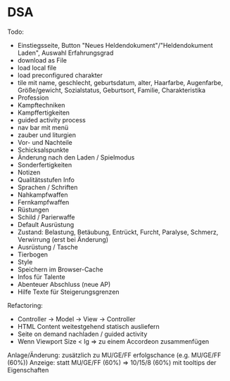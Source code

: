 # DSA

Todo: 

- Einstiegsseite, Button "Neues Heldendokument"/"Heldendokument Laden", Auswahl Erfahrungsgrad
- download as File
- load local file
- load preconfigured charakter 
- tile mit name, geschlecht, geburtsdatum, alter, Haarfarbe, Augenfarbe, Größe/gewicht, Sozialstatus, Geburtsort, Familie, Charakteristika
- Profession
- Kampftechniken
- Kampffertigkeiten
- guided activity process
- nav bar mit menü
- zauber und liturgien 
- Vor- und Nachteile
- Schicksalspunkte
- Änderung nach den Laden / Spielmodus
- Sonderfertigkeiten
- Notizen
- Qualitätsstufen Info
- Sprachen / Schriften
- Nahkampfwaffen
- Fernkampfwaffen
- Rüstungen
- Schild / Parierwaffe
- Default Ausrüstung
- Zustand: Belastung, Betäubung, Entrückt, Furcht, Paralyse, Schmerz, Verwirrung (erst bei Änderung)
- Ausrüstung / Tasche
- Tierbogen
- Style
- Speichern im Browser-Cache
- Infos für Talente
- Abenteuer Abschluss (neue AP)
- Hilfe Texte für Steigerungsgrenzen

Refactoring: 

- Controller -> Model -> View -> Controller
- HTML Content weitestgehend statisch ausliefern
- Seite on demand nachladen / guided activity
- Wenn Viewport Size < lg => zu einem Accordeon zusammenfügen

Anlage/Änderung: 
zusätzlich zu MU/GE/FF erfolgschance (e.g. MU/GE/FF (60%))
Anzeige: 
statt MU/GE/FF (60%) => 10/15/8 (60%) mit tooltips der Eigenschaften
